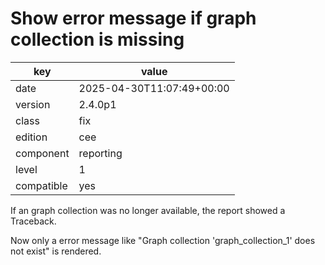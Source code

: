 [//]: # (werk v2)
# Show error message if graph collection is missing

key        | value
---------- | ---
date       | 2025-04-30T11:07:49+00:00
version    | 2.4.0p1
class      | fix
edition    | cee
component  | reporting
level      | 1
compatible | yes

If an graph collection was no longer available, the report showed a
Traceback.

Now only a error message like "Graph collection 'graph_collection_1' does not
exist" is rendered.
